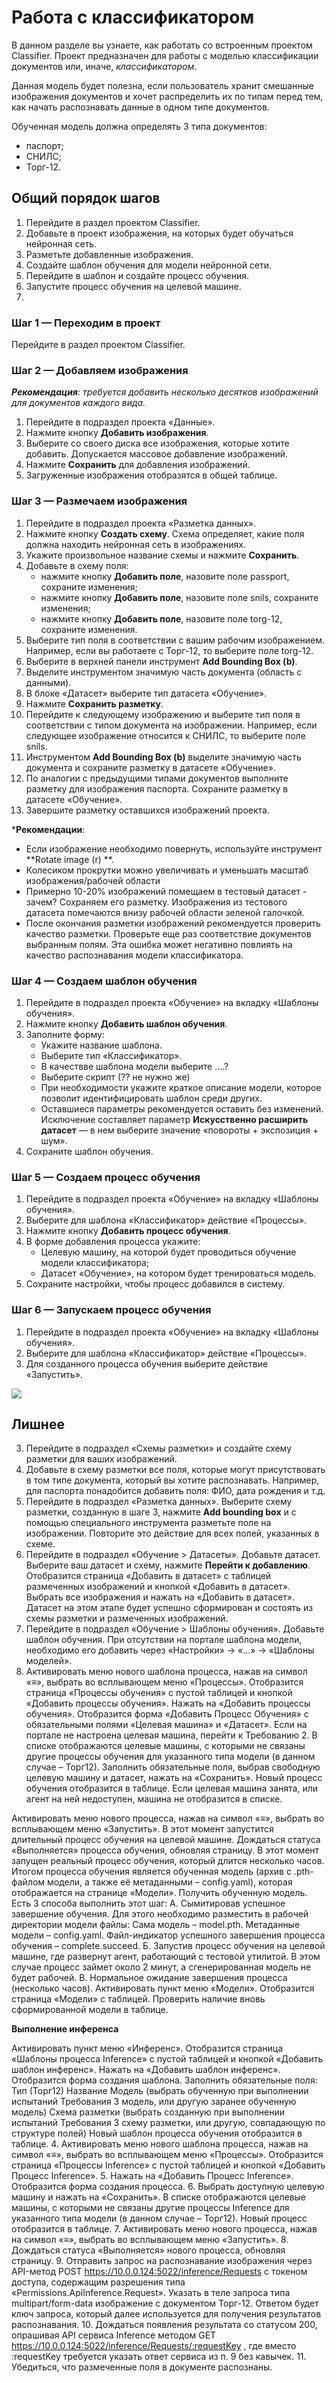 # Работа с классификатором

В данном разделе вы узнаете, как работать со встроенным проектом Classifier. Проект предназначен для работы с моделью классификации документов или, иначе, *классификатором*. 

Данная модель будет полезна, если пользователь хранит смешанные изображения документов и хочет распределить их по типам перед тем, как начать распознавать данные в одном типе документов. 

Обученная модель должна определять 3 типа документов: 
* паспорт;
* СНИЛС;
* Торг-12.


## Общий порядок шагов

1. Перейдите в раздел проектом Classifier.
1. Добавьте в проект изображения, на которых будет обучаться нейронная сеть.
1. Разметьте добавленные изображения.
1. Создайте шаблон обучения для модели нейронной сети.
1. Перейдите в шаблон и создайте процесс обучения.
1. Запустите процесс обучения на целевой машине.
1. 

### Шаг 1 — Переходим в проект

Перейдите в раздел проектом Classifier.

### Шаг 2 — Добавляем изображения

***Рекомендация**: требуется добавить несколько десятков изображений для документов каждого вида.*

1. Перейдите в подраздел проекта «Данные».
2. Нажмите кнопку **Добавить изображения**.
3. Выберите со своего диска все изображения, которые хотите добавить. Допускается массовое добавление изображений.
4. Нажмите **Сохранить** для добавления изображений.
5. Загруженные изображения отобразятся в общей таблице.

### Шаг 3 — Размечаем изображения

1. Перейдите в подраздел проекта «Разметка данных».
1. Нажмите кнопку **Создать схему**. Схема определяет, какие поля должна находить нейронная сеть в изображениях. 
1. Укажите произвольное название схемы и нажмите **Сохранить**.
1. Добавьте в схему поля: 
   * нажмите кнопку **Добавить поле**, назовите поле passport, сохраните изменения;
   * нажмите кнопку **Добавить поле**, назовите поле snils, сохраните изменения;
   * нажмите кнопку **Добавить поле**, назовите поле torg-12, сохраните изменения.
1. Выберите тип поля в соответствии с вашим рабочим изображением. Например, если вы работаете с Торг-12, то выберите поле torg-12.
1. Выберите в верхней панели инструмент **Add Bounding Box (b)**.
1. Выделите инструментом значимую часть документа (область с данными). 
1. В блоке «Датасет» выберите тип датасета «Обучение».
1. Нажмите **Сохранить разметку**.
1. Перейдите к следующему изображению и выберите тип поля в соответствии с типом документа на изображении. Например, если следующее изображение относится к СНИЛС, то выберите поле snils.
1. Инструментом **Add Bounding Box (b)** выделите значимую часть документа и сохраните разметку в датасете «Обучение». 
1. По аналогии с предыдущими типами документов выполните разметку для изображения паспорта. Сохраните разметку в датасете «Обучение».
1. Завершите разметку оставшихся изображений проекта. 

***Рекомендации**:
* Если изображение необходимо повернуть, используйте инструмент **Rotate image (r)  **.
* Колесиком прокрутки можно увеличивать и уменьшать масштаб изображения/рабочей области
* Примерно 10-20% изображений помещаем в тестовый датасет - зачем? Сохраняем его разметку. Изображения из тестового датасета помечаются внизу рабочей области зеленой галочкой.
* После окончания разметки изображений рекомендуется проверить качество разметки. Проверьте еще раз соответствие документов выбранным полям. Эта ошибка может негативно повлиять на качество распознавания модели классификатора.



### Шаг 4 — Создаем шаблон обучения

1. Перейдите в подраздел проекта «Обучение» на вкладку «Шаблоны обучения».
1. Нажмите кнопку **Добавить шаблон обучения**.
1. Заполните форму:
   * Укажите название шаблона.
   * Выберите тип «Классификатор».
   * В качествве шаблона модели выберите ....?
   * Выберите скрипт (?? не нужно же)
   * При необходимости укажите краткое описание модели, которое позволит идентифицировать шаблон среди других.
   * Оставшиеся параметры рекомендуется оставить без изменений. Исключение составляет параметр **Искусственно расширить датасет** — в нем выберите значение «повороты + экспозиция + шум».
1. Сохраните шаблон обучения.


### Шаг 5 — Создаем процесс обучения

1. Перейдите в подраздел проекта «Обучение» на вкладку «Шаблоны обучения».
1. Выберите для шаблона «Классификатор» действие «Процессы».
1. Нажмите кнопку **Добавить процесс обучения**.
1. В форме добавления процесса укажите:
   * Целевую машину, на которой будет проводиться обучение модели классификатора;
   * Датасет «Обучение», на котором будет тренироваться модель.
1. Сохраните настройки, чтобы процесс добавился в систему.

### Шаг 6 — Запускаем процесс обучения

1. Перейдите в подраздел проекта «Обучение» на вкладку «Шаблоны обучения».
1. Выберите для шаблона «Классификатор» действие «Процессы».
1. Для созданного процесса обучения выберите действие «Запустить».

![](<../../../.gitbook/assets1/.png>)


## Лишнее


3. Перейдите в подраздел «Схемы разметки» и создайте схему разметки для ваших изображений.
4. Добавьте в схему разметки все поля, которые могут присутствовать в том типе документа, который вы хотите распознавать. Например, для паспорта понадобится добавить поля: ФИО, дата рождения и т.д.
5. Перейдите в подраздел «Разметка данных». Выберите схему разметки, созданную в шаге 3, нажмите **Add bounding box** и с помощью специального инструмента разметьте поле на изображении. Повторите это действие для всех полей, указанных в схеме.
6. Перейдите в подраздел «Обучение > Датасеты». Добавьте датасет. Выберите ваш датасет и схему, нажмите **Перейти к добавлению**. Отобразится страница «Добавить в датасет» с таблицей размеченных изображений и кнопкой «Добавить в датасет». Выбрать все изображения и нажать на «Добавить в датасет». Датасет на этом этапе будет успешно сформирован и состоять из схемы разметки и размеченных изображений.
7. Перейдите в подраздел «Обучение > Шаблоны обучения». Добавьте шаблон обучения. При отсутствии на портале шаблона модели, необходимо его добавить через «Настройки» -> «…» -> «Шаблоны моделей».
8. Активировать меню нового шаблона процесса, нажав на символ «≡», выбрать во всплывающем меню «Процессы». Отобразится страница «Процессы обучения» с пустой таблицей и кнопкой «Добавить процессы обучения».
Нажать на «Добавить процессы обучения». Отобразится форма «Добавить Процесс Обучения» с обязательными полями «Целевая машина» и «Датасет».
Если на портале не настроена целевая машина, перейти к Требованию 2.
В списке отображаются целевые машины, с которыми не связаны другие процессы обучения для указанного типа модели (в данном случае – Торг12).
Заполнить обязательные поля, выбрав свободную целевую машину и датасет, нажать на «Сохранить».
Новый процесс обучения отобразится в таблице.
Если целевая машина занята, или агент на ней недоступен, машина не отобразится в списке.


Активировать меню нового процесса, нажав на символ «≡», выбрать во всплывающем меню «Запустить».
В этот момент запустится длительный процесс обучения на целевой машине.
Дождаться статуса «Выполняется» процесса обучения, обновляя страницу.
В этот момент запущен реальный процесс обучения, который длится несколько часов.
Итогом процесса обучения является обученная модель (архив с .pth-файлом модели, а также её метаданными – config.yaml), которая отображается на странице «Модели».
Получить обученную модель.
Есть 3 способа выполнить этот шаг:
А. Сымитировав успешное завершение обучения.
Для этого необходимо разместить в рабочей директории модели файлы:
Сама модель – model.pth.
Метаданные модели – config.yaml.
Файл-индикатор успешного завершения процесса обучения – complete.succeed.
Б. Запустив процесс обучения на целевой машине, где развернут агент, работающий с тестовой утилитой.
В этом случае процесс займет около 2 минут, а сгенерированная модель не будет рабочей.
В. Нормальное ожидание завершения процесса (несколько часов).
Активировать пункт меню «Модели».
Отобразится страница «Модели» с таблицей.
Проверить наличие вновь сформированной модели в таблице.


**Выполнение инференса**


Активировать пункт меню «Инференс».
Отобразится страница «Шаблоны процесса Inference» с пустой таблицей и кнопкой «Добавить шаблон инференс».
Нажать на «Добавить шаблон инференс».
Отобразится форма создания шаблона.
Заполнить обязательные поля:
Тип (Торг12)
Название
Модель
(выбрать обученную при выполнении испытаний Требования 3 модель, или другую заранее обученную модель)
Схема разметки
(выбрать созданную при выполнении испытаний Требования 3 схему разметки, или другую, совпадающую по структуре полей)
Новый шаблон процесса обучения отобразится в таблице.
4. Активировать меню нового шаблона процесса, нажав на символ «≡», выбрать во всплывающем меню «Процессы».
Отобразится страница «Процессы Inference» с пустой таблицей и кнопкой «Добавить Процесс Inference».
5. Нажать на «Добавить Процесс Inference».
Отобразится форма создания процесса.
6. Выбрать доступную целевую машину и нажать на «Сохранить».
В списке отображаются целевые машины, с которыми не связаны другие процессы Inference для указанного типа модели (в данном случае – Торг12).
Новый процесс отобразится в таблице.
7. Активировать меню нового процесса, нажав на символ «≡», выбрать во всплывающем меню «Запустить».
8. Дождаться статуса «Выполняется» нового процесса, обновляя страницу.
9. Отправить запрос на распознавание изображения через API-метод POST https://10.0.0.124:5022/inference/Requests  с токеном доступа, содержащим разрешения типа «Permissions.ApiInference.Request». Указать в теле запроса типа multipart/form-data изображение с документом Торг-12.
Ответом будет ключ запроса, который далее используется для получения результатов распознавания.
10. Дождаться появления результата со статусом 200, опрашивая API сервиса Inference методом GET https://10.0.0.124:5022/inference/Requests/:requestKey , где вместо :requestKey требуется указать ответ сервиса из п. 9 без кавычек.
11. Убедиться, что размеченные поля в документе распознаны.
